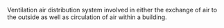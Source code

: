 Ventilation air distribution system involved in either the exchange of air to the outside as well as circulation of air within a building.